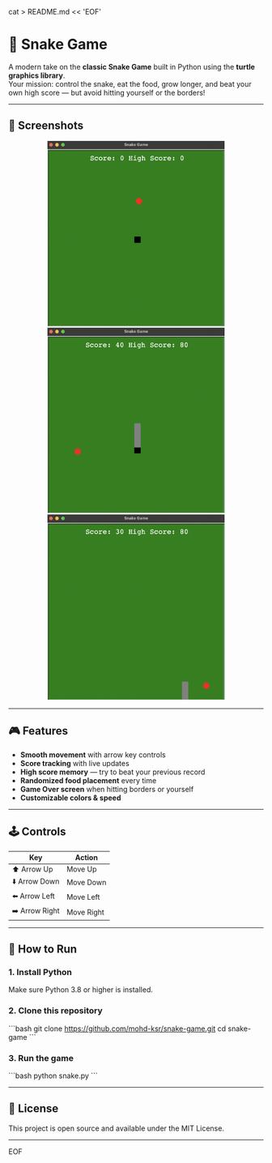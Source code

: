 cat > README.md << 'EOF'
# 🐍 Snake Game

A modern take on the **classic Snake Game** built in Python using the **turtle graphics library**.  
Your mission: control the snake, eat the food, grow longer, and beat your own high score — but avoid hitting yourself or the borders!

---

## 📸 Screenshots

<p align="center">
  <img src="screenshorts/start.png" alt="Game Start" width="350"/>
  <img src="screenshorts/midgame.png" alt="Mid Game" width="350"/>
  <img src="screenshorts/gameover.png" alt="Game Over" width="350"/>
</p>

---

## 🎮 Features
- **Smooth movement** with arrow key controls
- **Score tracking** with live updates
- **High score memory** — try to beat your previous record
- **Randomized food placement** every time
- **Game Over screen** when hitting borders or yourself
- **Customizable colors & speed**

---

## 🕹️ Controls
| Key             | Action        |
|-----------------|---------------|
| ⬆️ Arrow Up     | Move Up       |
| ⬇️ Arrow Down   | Move Down     |
| ⬅️ Arrow Left   | Move Left     |
| ➡️ Arrow Right  | Move Right    |

---

## 🚀 How to Run

### 1. Install Python
Make sure Python 3.8 or higher is installed.

### 2. Clone this repository
\`\`\`bash
git clone https://github.com/mohd-ksr/snake-game.git
cd snake-game
\`\`\`

### 3. Run the game
\`\`\`bash
python snake.py
\`\`\`

---

## 📜 License
This project is open source and available under the MIT License.

---
EOF
